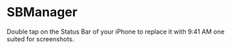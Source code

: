 SBManager
=========

Double tap on the Status Bar of your iPhone to replace it with 9:41 AM one suited for screenshots.
